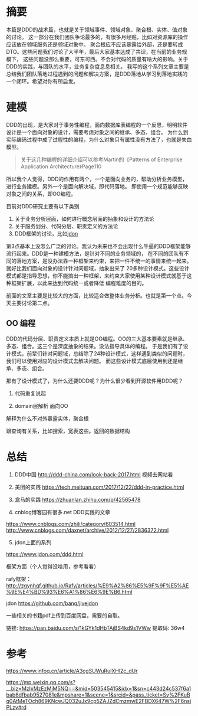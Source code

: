 # 摘要

本篇是DDD的战术篇，也就是关于领域事件、领域对象、聚合根、实体、值对象的讨论。
这一部分在我们团队争论最多的，有很多月经贴，比如对资源库的操作应该放在领域服务还是领域对象中。
聚合根应不应该暴露给外部，还是要转成DTO。这些问题我们讨论了大半年，最后大家基本达成了共识，在当前的业务规模下，
这些问题没那么重要，可东可西。不会对代码的质量有啥大的影响。关于DDD的实践，与团队的水平，业务复杂度息息相关。
我写的这个系列文章主要是总结我们团队落地过程遇到的问题和解决方案，是DDD落地从学习到落地实践的一个闭环。希望对你有所启发。


# 建模

DDD的出现，是大家对于事务性编程，面向数据库表编程的一个反思，明明软件设计是一个面向对象的设计，需要考虑对象之间的继承、多态、组合。
为什么到实际编码过程中成了过程性的编程，为什么对象只有属性没有方法了，也就是失血模型。

> 关于这几种编程的详细介绍可以参考Martin的《Patterns of Enterprise Application Architecture》Page110


所以我个人觉得，DDD的作用有两个，一个是面向业务的，帮助分析业务模型，进行业务建模。另外一个是面向解决域，即代码落地。
即使用一个规范能够反映对象之间的关系，即OO编程。

目前对DDD研究主要有以下类别

1. 关于业务分析层面，如何进行概念层面的抽象和设计的方法论
2. 关于服务划分、代码分层、职责定义的方法论
3. DDD框架的讨论，比如[jdon](https://www.jdon.com/jdonframework/app.htm)

第3点基本上没怎么广泛的讨论。我认为未来也不会出现什么牛逼的DDD框架能够流行起来。DDD是一种建模方法，是针对不同的业务领域的，
在不同的团队有不同的落地方案，是没办法靠一种框架来约束，来把一件不统一的事情来统一起来。就好比我们面向对象的设计针对问题域，抽象出来了
20多种设计模式。这些设计模式都是指导思想，你不能搞出一种框架，来约束大家使用某种设计模式就基于这种框架扩展，以此来达到代码统一或者降低
编程难度的目的。

前面的文章主要是比较大的方面，比较适合做整体业务分析。也就是第一个点。今天主要讨论第二点。

## OO 编程

DDD的代码分层、职责定义本质上就是OO编程。OO的三大基本要素就是继承、多态、组合。这三个是深度抽象的结果。没法指导具体的编程。
于是我们有了设计模式，前辈们针对问题域，总结除了24种设计模式，这样遇到类似的问题时，我们可以使用对应的设计模式去解决问题。
而这些设计模式底层使用到还是继承、多态、组合。

那有了设计模式了，为什么还要DDD呢？为什么很少看到开源软件用DDD呢？



1. 代码重复说起

2. domain层解析
面向OO

解释为什么不对外暴露实体，聚合根

跟查询有关系，比如搜索，宽表这些。返回的数据结构



# 总结

1. DDD中国
http://ddd-china.com/look-back-2017.html 视频去网站看

2. 美团的实践
https://tech.meituan.com/2017/12/22/ddd-in-practice.html

3. 盒马的实践
https://zhuanlan.zhihu.com/p/42565478

4. cnblog博客园有很多.net DDD实践的文章

https://www.cnblogs.com/zhili/category/603514.html
http://www.cnblogs.com/daxnet/archive/2012/12/27/2836372.html


5. jdon上面的系列

https://www.jdon.com/ddd.html

框架方面（个人觉得没啥用，参考看看） 

rafy框架：http://zgynhqf.github.io/Rafy/articles/%E9%A2%86%E5%9F%9F%E5%AE%9E%E4%BD%93%E6%A1%86%E6%9E%B6.html

jdon https://github.com/banq/jivejdon

一些相关的书籍pdf上传到百度网盘，需要的自取。

链接: https://pan.baidu.com/s/1kGYk1dHbTAjBS4kd9s1VWw 
提取码: 36w4




# 参考

https://www.infoq.cn/article/A3cgSUWuRulXHl2c_dUr

https://mp.weixin.qq.com/s?__biz=MzIxMzEzMjM5NQ==&mid=503545415&idx=1&sn=c443d24c537f6a1bab6dfbab9527081e&mpshare=1&scene=1&srcid=&pass_ticket=Sy%2FKuBq0AtMeTOch869KNcwJQ032uJx9cp5ZAJZdCmzmwE2FBDX647W%2F6nsiPLzv#rd

